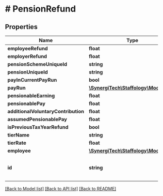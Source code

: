 # # PensionRefund

## Properties

Name | Type | Description | Notes
------------ | ------------- | ------------- | -------------
**employeeRefund** | **float** |  |
**employerRefund** | **float** |  |
**pensionSchemeUniqueId** | **string** |  | [optional]
**pensionUniqueId** | **string** |  | [optional]
**payInCurrentPayRun** | **bool** |  | [optional]
**payRun** | [**\SynergiTech\Staffology\Model\Item**](Item.md) |  | [optional]
**pensionableEarning** | **float** |  |
**pensionablePay** | **float** |  |
**additionalVoluntaryContribution** | **float** |  |
**assumedPensionablePay** | **float** |  |
**isPreviousTaxYearRefund** | **bool** |  |
**tierName** | **string** |  | [optional]
**tierRate** | **float** |  | [optional]
**employee** | [**\SynergiTech\Staffology\Model\Item**](Item.md) |  | [optional]
**id** | **string** | [readonly] The unique id of the object | [optional] [readonly]

[[Back to Model list]](../../README.md#models) [[Back to API list]](../../README.md#endpoints) [[Back to README]](../../README.md)
